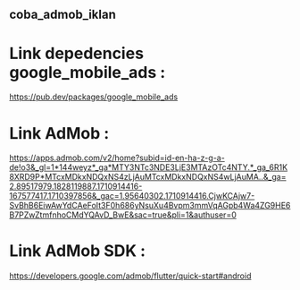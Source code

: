 ## coba_admob_iklan

# Link depedencies google_mobile_ads :
https://pub.dev/packages/google_mobile_ads
# Link AdMob :
https://apps.admob.com/v2/home?subid=id-en-ha-z-g-a-de!o3&_gl=1*144weyz*_ga*MTY3NTc3NDE3LjE3MTAzOTc4NTY.*_ga_6R1K8XRD9P*MTcxMDkxNDQxNS4zLjAuMTcxMDkxNDQxNS4wLjAuMA..&_ga=2.89517979.1828119887.1710914416-167577417.1710397856&_gac=1.95640302.1710914416.CjwKCAjw7-SvBhB6EiwAwYdCAeFoIt3F0h686yNsuXu4Bvpm3mmVqAGpb4Wa4ZG9HE6B7PZwZtmfnhoCMdYQAvD_BwE&sac=true&pli=1&authuser=0
# Link AdMob SDK :
https://developers.google.com/admob/flutter/quick-start#android

